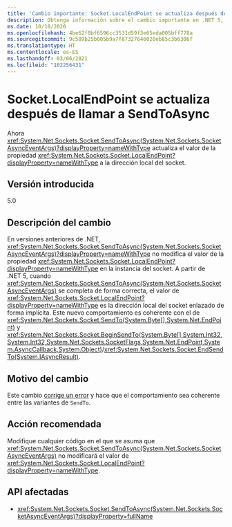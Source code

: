 ```yaml
---
title: 'Cambio importante: Socket.LocalEndPoint se actualiza después de llamar a SendToAsync'
description: Obtenga información sobre el cambio importante en .NET 5, donde ahora SendToAsync actualiza el valor de la propiedad de punto de conexión local a la dirección local del socket.
ms.date: 10/18/2020
ms.openlocfilehash: 4be62f8bf6596cc3531d59f3e65eda005bff778a
ms.sourcegitcommit: 9c589b25b005b9a7f87327646020eb85c3b6306f
ms.translationtype: HT
ms.contentlocale: es-ES
ms.lasthandoff: 03/06/2021
ms.locfileid: "102256431"
---
```

# <a name="socketlocalendpoint-is-updated-after-calling-sendtoasync"></a>Socket.LocalEndPoint se actualiza después de llamar a SendToAsync

Ahora <xref:System.Net.Sockets.Socket.SendToAsync(System.Net.Sockets.SocketAsyncEventArgs)?displayProperty=nameWithType> actualiza el valor de la propiedad <xref:System.Net.Sockets.Socket.LocalEndPoint?displayProperty=nameWithType> a la dirección local del socket.

## <a name="version-introduced"></a>Versión introducida

5.0

## <a name="change-description"></a>Descripción del cambio

En versiones anteriores de .NET, <xref:System.Net.Sockets.Socket.SendToAsync(System.Net.Sockets.SocketAsyncEventArgs)?displayProperty=nameWithType> no modifica el valor de la propiedad <xref:System.Net.Sockets.Socket.LocalEndPoint?displayProperty=nameWithType> en la instancia del socket. A partir de .NET 5, cuando <xref:System.Net.Sockets.Socket.SendToAsync(System.Net.Sockets.SocketAsyncEventArgs)> se completa de forma correcta, el valor de <xref:System.Net.Sockets.Socket.LocalEndPoint?displayProperty=nameWithType> es la dirección local del socket enlazado de forma implícita. Este nuevo comportamiento es coherente con el de <xref:System.Net.Sockets.Socket.SendTo(System.Byte[],System.Net.EndPoint)> y <xref:System.Net.Sockets.Socket.BeginSendTo(System.Byte[],System.Int32,System.Int32,System.Net.Sockets.SocketFlags,System.Net.EndPoint,System.AsyncCallback,System.Object)>/<xref:System.Net.Sockets.Socket.EndSendTo(System.IAsyncResult)>.

## <a name="reason-for-change"></a>Motivo del cambio

Este cambio [corrige un error](https://github.com/dotnet/runtime/issues/915) y hace que el comportamiento sea coherente entre las variantes de `SendTo`.

## <a name="recommended-action"></a>Acción recomendada

Modifique cualquier código en el que se asuma que <xref:System.Net.Sockets.Socket.SendToAsync(System.Net.Sockets.SocketAsyncEventArgs)> no modificará el valor de <xref:System.Net.Sockets.Socket.LocalEndPoint?displayProperty=nameWithType>.

## <a name="affected-apis"></a>API afectadas

- <xref:System.Net.Sockets.Socket.SendToAsync(System.Net.Sockets.SocketAsyncEventArgs)?displayProperty=fullName>

<!--

### Affected APIs

- `M:System.Net.Sockets.Socket.SendToAsync(System.Net.Sockets.SocketAsyncEventArgs)`

### Category

Networking

-->
